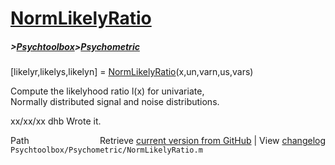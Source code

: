 # [NormLikelyRatio](NormLikelyRatio)
##### >[Psychtoolbox](Psychtoolbox)>[Psychometric](Psychometric)

[likelyr,likelys,likelyn] = [NormLikelyRatio](NormLikelyRatio)(x,un,varn,us,vars)  
  
Compute the likelyhood ratio l(x) for univariate,  
Normally distributed signal and noise distributions.   
  
xx/xx/xx  dhb  Wrote it.  




<div class="code_header" style="text-align:right;">
  <span style="float:left;">Path&nbsp;&nbsp;</span> <span class="counter">Retrieve <a href=
  "https://raw.github.com/Psychtoolbox-3/Psychtoolbox-3/beta/Psychtoolbox/Psychometric/NormLikelyRatio.m">current version from GitHub</a> | View <a href=
  "https://github.com/Psychtoolbox-3/Psychtoolbox-3/commits/beta/Psychtoolbox/Psychometric/NormLikelyRatio.m">changelog</a></span>
</div>
<div class="code">
  <code>Psychtoolbox/Psychometric/NormLikelyRatio.m</code>
</div>

